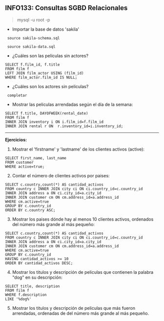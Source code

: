 ## INFO133: Consultas SGBD Relacionales

> mysql -u root -p

* Importar la base de datos 'sakila'

<code> source sakila-schema.sql </code>

<code> source sakila-data.sql </code>

* ¿Cuáles son las películas sin actores?

~~~~
SELECT f.film_id, f.title
FROM film f
LEFT JOIN film_actor USING (film_id)
WHERE film_actor.film_id IS NULL;
~~~~

* ¿Cuáles son los actores sin peliculas?

<code> completar </code>

* Mostrar las peliculas arrendadas según el día de la semana:

~~~
SELECT f.title, DAYOFWEEK(rental_date) 
FROM film f 
INNER JOIN inventory i ON i.film_id=f.film_id 
INNER JOIN rental r ON  r.inventory_id=i.inventory_id;
~~~

---
__Ejercicios:__

1. Mostrar el 'firstname' y 'lastname' de los clientes activos (active):

~~~
SELECT first_name, last_name
FROM customer 
WHERE active=true;
~~~

2. Contar el número de clientes activos por paises:
~~~
SELECT c.country,count(*) AS cantidad_activos
FROM country c INNER JOIN city ci ON ci.country_id=c.country_id 
INNER JOIN address a ON ci.city_id=a.city_id 
INNER JOIN customer cm ON cm.address_id=a.address_id 
WHERE cm.active=true 
GROUP BY c.country_id 
ORDER BY c.country ASC;
~~~

3. Mostrar los paises dónde hay al menos 10 clientes activos, ordenados del número más grande al más pequeño: 
~~~
SELECT c.country,count(*) AS cantidad_activos
FROM country c INNER JOIN city ci ON ci.country_id=c.country_id 
INNER JOIN address a ON ci.city_id=a.city_id 
INNER JOIN customer cm ON cm.address_id=a.address_id 
WHERE cm.active=true 
GROUP BY c.country_id 
HAVING cantidad_activos >= 10
ORDER BY cantidad_activos DESC;
~~~

4. Mostrar los titulos y descripción de peliculas que contienen la palabra "dog" en su descripción: 

~~~~
SELECT title, description 
FROM film f
WHERE f.description 
LIKE '%dog%'
~~~~

5. Mostrar los titulos y descripción de peliculas que más fueron arrendadas, ordenadas de del número más grande al más pequeño.





